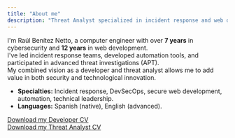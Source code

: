 ```yaml
---
title: "About me"
description: "Threat Analyst specialized in incident response and web development"
---
```


I'm Raúl Benítez Netto, a computer engineer with over **7 years** in cybersecurity and **12 years** in web development.  
I've led incident response teams, developed automation tools, and participated in advanced threat investigations (APT).  
My combined vision as a developer and threat analyst allows me to add value in both security and technological innovation.

- **Specialties:** Incident response, DevSecOps, secure web development, automation, technical leadership.
- **Languages:** Spanish (native), English (advanced).

[Download my Developer CV](../cv/)  
[Download my Threat Analyst CV](../cv/)
